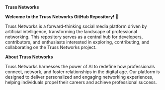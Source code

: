 **Truss Networks**

**Welcome to the Truss Networks GitHub Repository! 🚀**

Truss Networks is a forward-thinking social media platform driven by artificial intelligence, transforming the landscape of professional networking. This repository serves as a central hub for developers, contributors, and enthusiasts interested in exploring, contributing, and collaborating on the Truss Networks project.

**About Truss Networks**

Truss Networks harnesses the power of AI to redefine how professionals connect, network, and foster relationships in the digital age. Our platform is designed to deliver personalized and engaging networking experiences, helping individuals propel their careers and achieve professional success.
